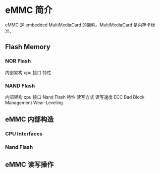 # eMMC 简介

eMMC 是 embedded MultiMediaCard 的简称。MultiMediaCard 是内存卡标准，

## Flash Memory
### NOR Flash

内部架构
cpu 接口
特性

### NAND Flash
内部架构
cpu 接口
Nand Flash 特性
  读写方式
  读写速度
  ECC
  Bad Block Management
  Wear-Leveling

## eMMC 内部构造
### CPU Interfaces
### Nand Flash


## eMMC 读写操作